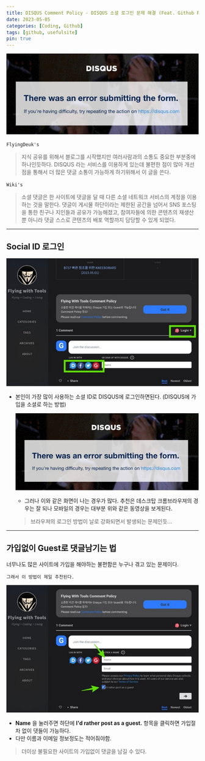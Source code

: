 ```yaml
---
title: DISQUS Comment Policy - DISQUS 소셜 로그인 문제 해결 (Feat. Github Pages, Jekyll)
date: 2023-05-05
categories: [Coding, Github]
tags: [github, usefulsite]
pin: true
---
```


![comment](/img/coding/github/comment1.jpg)

`FlyingDeuk's`
> 지식 공유를 위해서 블로그를 시작했지만 여러사람과의 소통도 중요한 부분중에 하나인듯하다. DISQUS 라는 서비스를 이용하게 있는데 불편한 점이 많아 개선점을 통해서 더 많은 댓글 소통이 가능하게 하기위해서 이 글을 쓴다. 

`Wiki's`
> 소셜 댓글은 한 사이트에 댓글을 달 때 다른 소셜 네트워크 서비스의 계정을 이용하는 것을 말한다. 댓글이 게시물 하단이라는 제한된 공간을 넘어서 SNS 포스팅을 통한 친구나 지인들과 공유가 가능해졌고, 참여자들에 의한 콘텐츠의 재생산 뿐 아니라 댓글 스스로 콘텐츠의 배포 역할까지 담당할 수 있게 되었다.

---------

## Social ID 로그인

![comment](/img/coding/github/comment3.jpg)
- 본인이 가장 많이 사용하는 소셜 ID로 DISQUS에 로그인하면된다. (DISQUS에 가입을 소셜로 하는 방법)

    ![comment](/img/coding/github/comment1.jpg)
    - 그러나 이와 같은 화면이 나는 경우가 많다. 추천은 데스크탑 크롬브라우져의 경우는 잘 되나 모바일의 경우는 대부분 위와 같은 동영상을 보게된다. 
    > 브라우져의 로그인 방법이 날로 강화되면서 발생되는 문제인듯...

----------------

## 가입없이 Guest로 댓글남기는 법
너무나도 많은 사이트에 가입을 해야하는 불편함은 누구나 겪고 있는 문제이다. 

`그래서 이 방법이 제일 추천된다.`

![comment](/img/coding/github/comment2.jpg)
- **Name** 을 눌러주면 하단에 **I'd rather post as a guest.** 항목을 클릭하면 가입절차 없이 댓들이 가능하다. 
- 다만 이름과 이메일 정보정도는 적어줘야함. 

> 더이상 불필요한 사이트의 가입없이 댓글을 남길 수 있다. 

